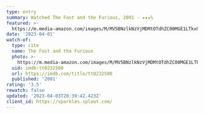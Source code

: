 ```yaml
---
type: entry
summary: Watched The Fast and the Furious, 2001 - ★★★½
featured: >-
  https://m.media-amazon.com/images/M/MV5BNzlkNzVjMDMtOTdhZC00MGE1LTkxODctMzFmMjkwZmMxZjFhXkEyXkFqcGdeQXVyNjU0OTQ0OTY@._V1_SX300.jpg
date: '2023-04-01'
watch-of:
  type: cite
  name: The Fast and the Furious
  photo: >-
    https://m.media-amazon.com/images/M/MV5BNzlkNzVjMDMtOTdhZC00MGE1LTkxODctMzFmMjkwZmMxZjFhXkEyXkFqcGdeQXVyNjU0OTQ0OTY@._V1_SX300.jpg
  uid: imdb:tt0232500
  url: https://imdb.com/title/tt0232500
  published: '2001'
rating: '3.5'
rewatch: false
updated: '2023-04-03T20:39:42.423Z'
client_id: https://sparkles.sploot.com/
---
```

